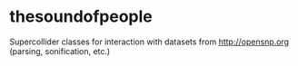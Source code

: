 thesoundofpeople
================

Supercollider classes for interaction with datasets from http://opensnp.org (parsing, sonification, etc.)